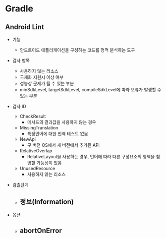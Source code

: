 # Gradle

## Android Lint
- 기능
    - 안드로이드 애플리케이션을 구성하는 코드를 정적 분석하는 도구
- 검사 항목
    - 사용하지 않는 리소스
    - 국제화 지원시 이상 여부
    - 성능상 문제가 될 수 있는 부분
    - minSdkLevel, targetSdkLevel, compileSdkLevel에 따라 오류가 발생할 수 있는 부분
- 검사 ID
    - CheckResult
        - 메서드의 결과값을 사용하지 않는 경우
    - MissingTranslation
        - 특정언어에 대한 번역 테스트 없음
    - NewApi
        - 구 버전 OS에서 새 버전에서 추가된 API
    - RelativeOverlap
        - RelativeLayout을 사용하는 경우, 언어에 따라 다른 구성요소의 영역을 침범할 가능성이 있음
    - UnusedResource
        - 사용하지 않는 리소스
- 검출단계
    - 정보(Information)
        -

- 옵션
    - abortOnError
        -
